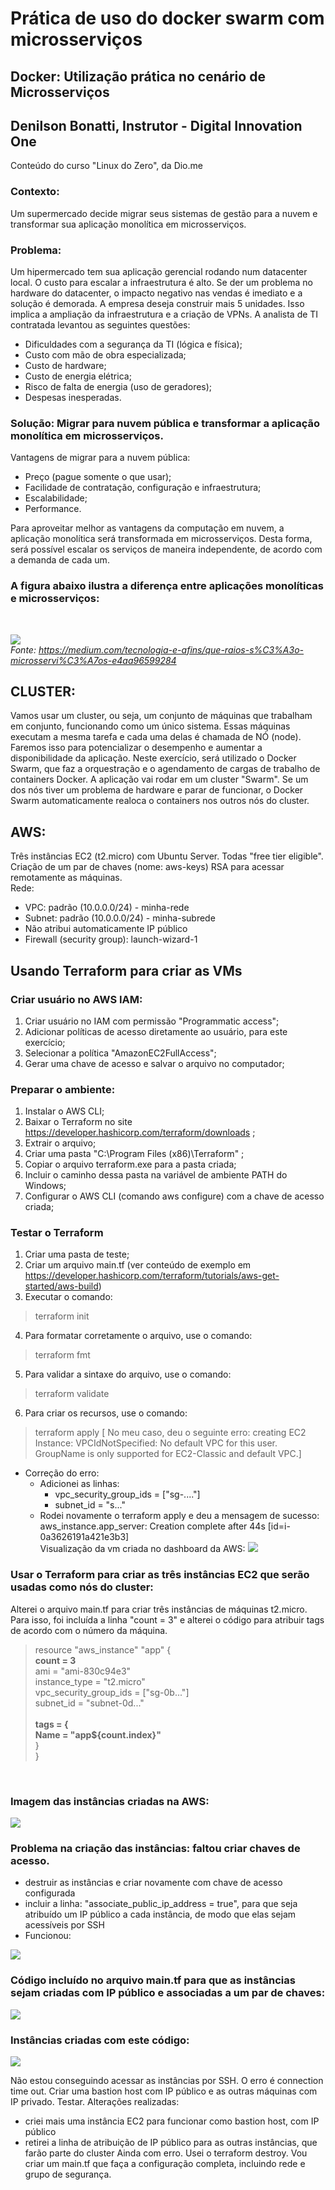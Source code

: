 # Prática de uso do docker swarm com microsserviços

## Docker: Utilização prática no cenário de Microsserviços
## Denilson Bonatti, Instrutor - Digital Innovation One

Conteúdo do curso "Linux do Zero", da Dio.me<br>

### <b>Contexto:</b> <br>
Um supermercado decide migrar seus sistemas de gestão para a nuvem e transformar sua aplicação monolítica em microsserviços.
<br>

### <b>Problema:</b> 
Um hipermercado tem sua aplicação gerencial rodando num datacenter local. O custo para escalar a infraestrutura é alto. Se der um problema no hardware do datacenter, o impacto negativo nas vendas é imediato e a solução é demorada.
A empresa deseja construir mais 5 unidades. Isso implica a ampliação da infraestrutura e a criação de VPNs.
A analista de TI contratada levantou as seguintes questões:
* Dificuldades com a segurança da TI (lógica e física);
* Custo com mão de obra especializada;
* Custo de hardware;
* Custo de energia elétrica;
* Risco de falta de energia (uso de geradores);
* Despesas inesperadas.

### <b>Solução:</b> Migrar para nuvem pública e transformar a aplicação monolítica em microsserviços.
Vantagens de migrar para a nuvem pública:
* Preço (pague somente o que usar);
* Facilidade de contratação, configuração e infraestrutura;
* Escalabilidade;
* Performance.<br>

Para aproveitar melhor as vantagens da computação em nuvem, a aplicação monolítica será transformada em microsserviços.
Desta forma, será possível escalar os serviços de maneira independente, de acordo com a demanda de cada um.

<h3> A figura abaixo ilustra a diferença entre aplicações monolíticas e microsserviços:</h3><br>

![](images/monolithic%20vs%20microservice.png)
<br><i>Fonte: https://medium.com/tecnologia-e-afins/que-raios-s%C3%A3o-microsservi%C3%A7os-e4aa96599284</i>

## CLUSTER:
Vamos usar um cluster, ou seja, um conjunto de máquinas que trabalham em conjunto, funcionando como um único sistema. Essas máquinas executam a mesma tarefa e cada uma delas é chamada de NÓ (node). Faremos isso para potencializar o desempenho e aumentar a disponibilidade da aplicação.
Neste exercício, será utilizado o Docker Swarm, que faz a orquestração e o agendamento de cargas de trabalho de containers Docker. A aplicação vai rodar em um cluster "Swarm".
Se um dos nós tiver um problema de hardware e parar de funcionar, o Docker Swarm automaticamente realoca o containers nos outros nós do cluster.

## AWS:
Três instâncias EC2 (t2.micro) com Ubuntu Server. Todas "free tier eligible".<br>
Criação de um par de chaves (nome: aws-keys) RSA para acessar remotamente as máquinas.<br>
Rede: <br>
* VPC: padrão (10.0.0.0/24) - minha-rede
* Subnet: padrão (10.0.0.0/24) - minha-subrede
* Não atribui automaticamente IP público
* Firewall (security group): launch-wizard-1
  
## Usando Terraform para criar as VMs
### Criar usuário no AWS IAM:
1. Criar usuário no IAM com permissão "Programmatic access";
2. Adicionar políticas de acesso diretamente ao usuário, para este exercício;
3.  Selecionar a política "AmazonEC2FullAccess";
4.  Gerar uma chave de acesso e salvar o arquivo no computador;
### Preparar o ambiente:
1. Instalar o AWS CLI;
2. Baixar o Terraform no site https://developer.hashicorp.com/terraform/downloads ;
3. Extrair o arquivo;
4. Criar uma pasta "C:\Program Files (x86)\Terraform" ;
5. Copiar o arquivo terraform.exe para a pasta criada;
6. Incluir o caminho dessa pasta na variável de ambiente PATH do Windows;
7. Configurar o AWS CLI (comando aws configure) com a chave de acesso criada;
### Testar o Terraform
1. Criar uma pasta de teste;
2. Criar um arquivo main.tf (ver conteúdo de exemplo em https://developer.hashicorp.com/terraform/tutorials/aws-get-started/aws-build)
3. Executar o comando:
> terraform init
4. Para formatar corretamente o arquivo, use o comando:
> terraform fmt
5. Para validar a sintaxe do arquivo, use o comando:
> terraform validate
6. Para criar os recursos, use o comando:
> terraform apply
[ No meu caso, deu o seguinte erro:  creating EC2 Instance: VPCIdNotSpecified: No default VPC for this user. GroupName is only supported for EC2-Classic and default VPC.]
* Correção do erro:
  * Adicionei as linhas:
    * vpc_security_group_ids = ["sg-...."]
    * subnet_id = "s..."
  * Rodei novamente o terraform apply e deu a mensagem de sucesso: aws_instance.app_server: Creation complete after 44s [id=i-0a3626191a421e3b3]<br>
Visualização da vm criada no dashboard da AWS:
 ![](/images/example-instance.png)

### Usar o Terraform para criar as três instâncias EC2 que serão usadas como nós do cluster:
Alterei o arquivo main.tf para criar três instâncias de máquinas t2.micro. 
Para isso, foi incluída a linha "count = 3" e alterei o código para atribuir tags de acordo com o número da máquina.
> resource "aws_instance" "app" {<br>
>  <b>count                  = 3</b><br>
>  ami                    = "ami-830c94e3"<br>
>  instance_type          = "t2.micro"<br>
>  vpc_security_group_ids = ["sg-0b..."]<br>
>  subnet_id              = "subnet-0d..."<br>
><br>
> <b> tags = {<br>
>    Name = "app${count.index}"</b><br>
>  }<br>
>}<br>

<br>

### Imagem das instâncias criadas na AWS:

![](images/instancesec2.png)
<br>

### Problema na criação das instâncias: faltou criar chaves de acesso.
* destruir as instâncias e criar novamente com chave de acesso configurada
* incluir a linha: "associate_public_ip_address = true", para que seja atribuído um IP público a cada instância, de modo que elas sejam acessíveis por SSH
* Funcionou:

![](images/ec2instancespublicip.png)

### Código incluído no arquivo main.tf para que as instâncias sejam criadas com IP público e associadas a um par de chaves:

![](images/terraformCodeIPKeyPair.png)

### Instâncias criadas com este código:

![](images/ec2instancesPublicIPKeyPair.png)

Não estou conseguindo acessar as instâncias por SSH. O erro é connection time out. 
Criar uma bastion host com IP público e as outras máquinas com IP privado. Testar.
Alterações realizadas:
* criei mais uma instância EC2 para funcionar como bastion host, com IP público
* retirei a linha de atribuição de IP público para as outras instâncias, que farão parte do cluster
Ainda com erro. Usei o terraform destroy.
Vou criar um main.tf que faça a configuração completa, incluindo rede e grupo de segurança.


